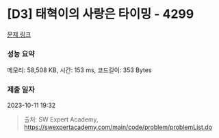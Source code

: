 # [D3] 태혁이의 사랑은 타이밍 - 4299 

[문제 링크](https://swexpertacademy.com/main/code/problem/problemDetail.do?contestProbId=AWLv6mx6htoDFAVV) 

### 성능 요약

메모리: 58,508 KB, 시간: 153 ms, 코드길이: 353 Bytes

### 제출 일자

2023-10-11 19:32



> 출처: SW Expert Academy, https://swexpertacademy.com/main/code/problem/problemList.do